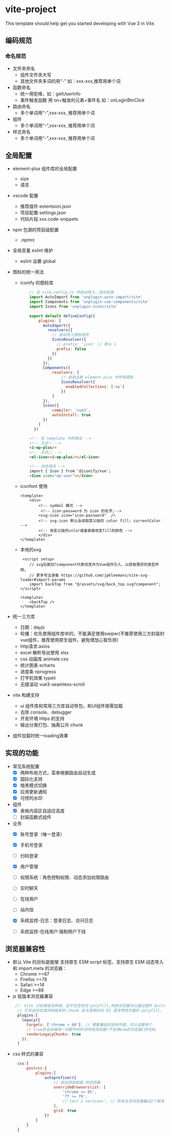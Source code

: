 # vite-project

This template should help get you started developing with Vue 3 in Vite.

## 编码规范
### 命名规范
* 文件夹命名
  - 组件文件夹大写
  - 其他文件夹多词的用“-” 如：xxx-xxx,推荐用单个词
* 函数命名
  - 统一用驼峰，如：getUserInfo
  - 事件触发函数 用 on+触发的元素+事件名 如：onLoginBtnClick
* 路由命名
  - 多个单词用“-”,xxx-xxx, 推荐用单个词
* 组件
  - 多个单词用“-”,xxx-xxx, 推荐用单个词
* 样式命名
  - 多个单词用“-”,xxx-xxx, 推荐用单个词

## 全局配置
* element-plus 组件库的全局配置
  - size
  - 语言

* vscode 配置
  - 推荐插件 extentsion.json
  - 项目配置 settings.json
  - 代码片段 xxx.code-snippets

* npm 包源的项目级配置
  - .npmrc

* 全局变量 eslint 维护
  - eslint 设置 global

* 图标的统一用法
  - iconify 的图标库
    ```js
        // 在 vite.config.js 中自动导入，自动安装
        import AutoImport from 'unplugin-auto-import/vite'
        import Components from 'unplugin-vue-components/vite' 
        import Icons from 'unplugin-icons/vite'
        
        export default defineConfig({
            plugins: [
              AutoImport({
                resolvers({
                  // 自动导入图标组件
                  IconsResolver({
                    // prefix: 'icon' // 默认 i
                    prefix: false
                  })
                })
              }),
              Components({
                  resolvers: [
                      // 自动注册 element-plus 中所有图标
                      IconsResolver({
                        enabledCollections: ['ep']
                      })
                  ]
              }),
              Icons({
                  compiler: 'vue3',
                  autoInstall: true
              })
            ]
          })
    ```
    ```html
        <!-- 在 template 中的用法 -->
        <!-- 方式一 -->
        <i-ep-plus/>
        <!-- 方式二 -->
        <el-icon><i-ep-plus/></el-icon>

        <!-- 动态用法 -->
        import { Icon } from '@iconify/vue';
        <Icon icon="ep-user"></Icon>

    ```
  - iconfont 使用
    ```vue
    <template>
        <div>
            <!-- symbol 模式 -->
             <!-- icon-password 为 icon 的名字;-->
            <svg-icon icon="icon-password"  />
            <!-- svg-icon 默认会读取其父级的 color fill: currentColor -->
            <!-- 改变父级的color或者直接改变fill的颜色 -->
            </div>
    </template>
    ```
  - 本地的svg
    ```vue
     <script setup>
        // svg后面加?component代表将其作为Vue组件引入，以获取更好的类型声明，
        // 更多写法请看 https://github.com/jpkleemans/vite-svg-loader#import-params
        import backTop from "@/assets/svg/back_top.svg?component";
    </script>

    <template>
        <backTop />
    </template>
    ```

* 统一三方库
  - 日期：dayjs
  - 轮播：优先使用组件库中的，不能满足使用swiper(不推荐使用三方封装的vue组件，推荐使用原生组件，避免增加心智负担)
  - http请求:axios
  - excel 解析导出使用 xlsx
  - css 动画库 animate.css
  - 统计图表 echarts
  - 进度条 nprogress
  - 打字机效果 typeit
  - 无缝滚动 vue3-seamless-scroll 

* vite 构建支持
  - ui 组件库和常用三方库自动导包，和UI组件按需加载
  - 去除 console、debugger
  - 开发环境 https 的支持
  - 输出分类打包、抽离公共 chunk

* 组件加载时统一loading效果

## 实现的功能
* 常见系统配置
  - [x] 两种布局方式，菜单根据路由自动生成
  - [x] 国际化支持
  - [x] 暗黑模式切换
  - [x] 应用更新通知
  - [x] 可控的水印

* 组件
  - [x] 表格内容区自适应高度
  - [ ] 封装函数式组件

* 业务
  - [x] 账号登录（唯一登录）
  - [x] 手机号登录
  - [ ] 扫码登录

  - [x] 用户管理
  - [ ] 权限系统：角色控制权限、动态添加权限路由

  - [ ] 实时聊天
  - [ ] 在线用户
  - [ ] 站内信
  - [x] 系统监控-日志：登录日志、访问日志
  - [ ] 系统监控-在线用户:强制用户下线


## 浏览器兼容性
* 默认 Vite 的目标是能够 支持原生 ESM script 标签、支持原生 ESM 动态导入 和 import.meta 的浏览器：
  - Chrome >=87
  - Firefox >=78
  - Safari >=14
  - Edge >=88
* js 低版本浏览器兼容
  ```js
   //  Vite 只处理语法转译，且不包含任何 polyfill,传统浏览器可以通过插件 @vitejs/plugin-legacy 来实现
    // 它将自动生成传统版本的 chunk 及与其相对应 ES 语言特性方面的 polyfill。
    plugins:[
      legacy({
        targets: ['chrome < 60'], // 需要兼容的目标列表，可以设置多个
        // true的话会编译一份额外的针对传统浏览器(不支持esm的浏览器)的代码。
        renderLegacyChunks: true
      }),
    ]
  ```
* css 样式的兼容
  ```js
    css:{
        postcss:{
            plugins:[
                autoprefixer({
                    // 自动添加前缀 的浏览器
                    overrideBrowserslist: [
                        'Chrome >= 85',
                        'ff >= 79',
                        //'last 2 versions', // 所有主流浏览器最近2个版本
                    ],
                    grid: true
                }) 
            ]
        }
    }
  ```